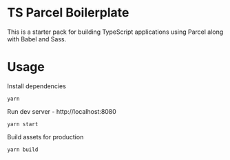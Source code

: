 # TS Parcel Boilerplate

This is a starter pack for building TypeScript applications using Parcel along with Babel and Sass.

# Usage

Install dependencies

```
yarn
```

Run dev server - http://localhost:8080

```
yarn start
```

Build assets for production

```
yarn build
```
